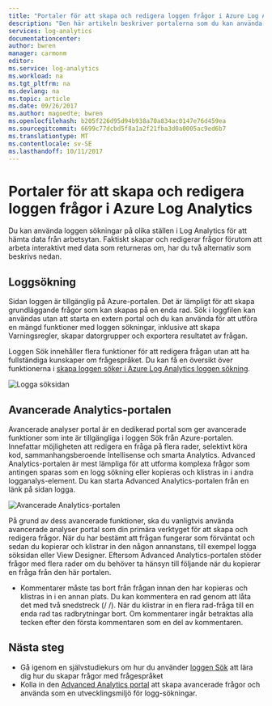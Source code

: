 ```yaml
---
title: "Portaler för att skapa och redigera loggen frågor i Azure Log Analytics | Microsoft Docs"
description: "Den här artikeln beskriver portalerna som du kan använda i Azure Log Analytics för att skapa och redigera logga sökningar."
services: log-analytics
documentationcenter: 
author: bwren
manager: carmonm
editor: 
ms.service: log-analytics
ms.workload: na
ms.tgt_pltfrm: na
ms.devlang: na
ms.topic: article
ms.date: 09/26/2017
ms.author: magoedte; bwren
ms.openlocfilehash: b205f226d95d94b938a70a834ac0147e76d459ea
ms.sourcegitcommit: 6699c77dcbd5f8a1a2f21fba3d0a0005ac9ed6b7
ms.translationtype: MT
ms.contentlocale: sv-SE
ms.lasthandoff: 10/11/2017
---
```

# <a name="portals-for-creating-and-editing-log-queries-in-azure-log-analytics"></a>Portaler för att skapa och redigera loggen frågor i Azure Log Analytics

Du kan använda loggen sökningar på olika ställen i Log Analytics för att hämta data från arbetsytan.  Faktiskt skapar och redigerar frågor förutom att arbeta interaktivt med data som returneras om, har du två alternativ som beskrivs nedan.  

## <a name="log-search"></a>Loggsökning 
Sidan loggen är tillgänglig på Azure-portalen.  Det är lämpligt för att skapa grundläggande frågor som kan skapas på en enda rad.  Sök i loggfilen kan användas utan att starta en extern portal och du kan använda för att utföra en mängd funktioner med loggen sökningar, inklusive att skapa Varningsregler, skapar datorgrupper och exportera resultatet av frågan.  

Loggen Sök innehåller flera funktioner för att redigera frågan utan att ha fullständiga kunskaper om frågespråket.  Du kan få en översikt över funktionerna i [skapa loggen söker i Azure Log Analytics loggen sökning](log-analytics-log-search-log-search-portal.md).


![Logga söksidan](media/log-analytics-log-search-portals/log-search-portal.png)

## <a name="advanced-analytics-portal"></a>Avancerade Analytics-portalen
Avancerade analyser portal är en dedikerad portal som ger avancerade funktioner som inte är tillgängliga i loggen Sök från Azure-portalen.  Innefattar möjligheten att redigera en fråga på flera rader, selektivt köra kod, sammanhangsberoende Intellisense och smarta Analytics.  Advanced Analytics-portalen är mest lämpliga för att utforma komplexa frågor som antingen sparas som en logg sökning eller kopieras och klistras in i andra logganalys-element.  Du kan starta Advanced Analytics-portalen från en länk på sidan logga.

![Avancerade Analytics-portalen](media/log-analytics-log-search-portals/advanced-analytics-portal.png)


På grund av dess avancerade funktioner, ska du vanligtvis använda avancerade analyser portal som din primära verktyget för att skapa och redigera frågor.  När du har bestämt att frågan fungerar som förväntat och sedan du kopierar och klistrar in den någon annanstans, till exempel logga söksidan eller View Designer.  Eftersom Advanced Analytics-portalen stöder frågor med flera rader om du behöver ta hänsyn till följande när du kopierar en fråga från den här portalen.

- Kommentarer måste tas bort från frågan innan den har kopieras och klistras in i en annan plats.  Du kan kommentera en rad genom att låta det med två snedstreck (/ /).  När du klistrar in en flera rad-fråga till en enda rad tas radbrytningar bort.  Om kommentarer ingår betraktas alla tecken efter den första kommentaren som en del av kommentaren.


## <a name="next-steps"></a>Nästa steg

- Gå igenom en självstudiekurs om hur du använder [loggen Sök](log-analytics-tutorial-viewdata.md) att lära dig hur du skapar frågor med frågespråket
- Kolla in den [Advanced Analytics portal](https://go.microsoft.com/fwlink/?linkid=856587) att skapa avancerade frågor och använda som en utvecklingsmiljö för logg-sökningar.

